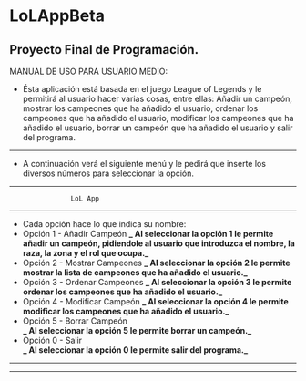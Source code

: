 # LoLAppBeta
Proyecto Final de Programación.
---
MANUAL DE USO PARA USUARIO MEDIO:
* Ésta aplicación está basada en el juego League of Legends y le permitirá al usuario hacer varias cosas, entre ellas:
Añadir un campeón, mostrar los campeones que ha añadido el usuario, ordenar los campeones que ha añadido el usuario, modificar los
campeones que ha añadido el usuario, borrar un campeón que ha añadido el usuario y salir del programa.
---
* A continuación verá el siguiente menú y le pedirá que inserte los diversos números para seleccionar la opción.

---
                   LoL App                       
---
* Cada opción hace lo que indica su nombre:
* Opción 1 - Añadir Campeón
**_ Al seleccionar la opción 1 le permite añadir un campeón, pidiendole al usuario que introduzca el nombre, la raza, la zona y el rol que ocupa._**
* Opción 2 - Mostrar Campeones
**_ Al seleccionar la opción 2 le permite mostrar la lista de campeones que ha añadido el usuario._**
* Opción 3 - Ordenar Campeones
**_ Al seleccionar la opción 3 le permite ordenar los campeones que ha añadido el usuario._**
* Opción 4 - Modificar Campeón
**_ Al seleccionar la opción 4 le permite modificar los campeones que ha añadido el usuario._**
* Opción 5 - Borrar Campeón  
**_ Al seleccionar la opción 5 le permite borrar un campeón._**
* Opción 0 - Salir             
**_ Al seleccionar la opción 0 le permite salir del programa._**
---

---
